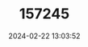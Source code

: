---
title: "157245"
category: "Darevskia praticola"
draft: false
date: 2024-02-22 13:03:52
languages:
  Turkish: ["Çayır Kertenkelesi"]
  Azerbaijani: ["Chemen Kertenkelesi"]
  German: ["Kaukasische Wieseneidechse", "Wieseneidechse"]
  French: ["Lezard der Prairies"]
  Georgian: ["Mdelos Khvliki"]
  Russian: ["Луговая ящерица / Lugovaya Yashcheritsa"]
  English: ["Meadow Lizard"]
---